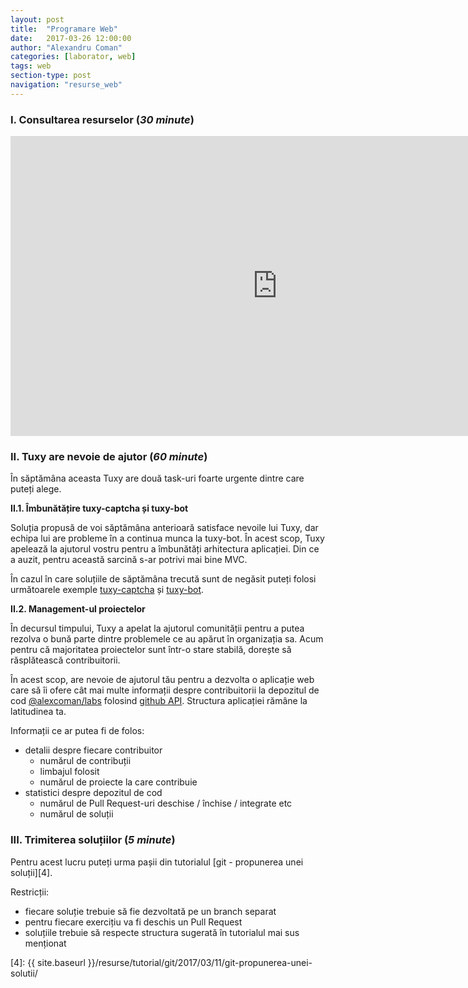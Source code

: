 ```yaml
---
layout: post
title:  "Programare Web"
date:   2017-03-26 12:00:00
author: "Alexandru Coman"
categories: [laborator, web]
tags: web
section-type: post
navigation: "resurse_web"
---
```


### I. Consultarea resurselor (*30 minute*)

<div id="presentation" class="presentation">
    <iframe width="853" height="480" src="https://www.youtube.com/embed/OsCTzGASImQ?list=PLfdtiltiRHWGXVHXX09fxXDi-DqInchFD"
    frameborder="0" allowfullscreen></iframe>
</div>

### II. Tuxy are nevoie de ajutor (*60 minute*)

În săptămâna aceasta Tuxy are două task-uri foarte urgente dintre care puteți alege.

**II.1. Îmbunătățire tuxy-captcha și tuxy-bot**

Soluția propusă de voi săptămâna anterioară satisface nevoile lui Tuxy, dar echipa lui are probleme în a continua munca la tuxy-bot. În acest scop, Tuxy apelează la ajutorul vostru pentru a îmbunătăți arhitectura aplicației.
Din ce a auzit, pentru această sarcină s-ar potrivi mai bine MVC.

În cazul în care soluțiile de săptămâna trecută sunt de negăsit puteți folosi următoarele exemple [tuxy-captcha][0] și [tuxy-bot][1].

**II.2. Management-ul proiectelor**

În decursul timpului, Tuxy a apelat la ajutorul comunității pentru a putea rezolva o bună parte dintre problemele ce au apărut în organizația sa. Acum pentru că majoritatea proiectelor sunt într-o stare stabilă, dorește să răsplătească contribuitorii.

În acest scop, are nevoie de ajutorul tău pentru a dezvolta o aplicație web care să îi ofere cât mai multe informații despre contribuitorii la depozitul de cod [@alexcoman/labs][2] folosind [github API][3]. Structura aplicației rămâne la latitudinea ta.

Informații ce ar putea fi de folos:

- detalii despre fiecare contribuitor
    - numărul de contribuții
    - limbajul folosit
    - numărul de proiecte la care contribuie
- statistici despre depozitul de cod
    - numărul de Pull Request-uri deschise / închise / integrate etc
    - numărul de soluții

### III. Trimiterea soluțiilor (*5 minute*)

Pentru acest lucru puteți urma pașii din tutorialul [git - propunerea unei soluții][4].

Restricții:

- fiecare soluție trebuie să fie dezvoltată pe un branch separat
- pentru fiecare exercițiu va fi deschis un Pull Request
- soluțiile trebuie să respecte structura sugerată în tutorialul mai sus menționat


[0]: https://github.com/alexcoman/labs/tree/master/web/exemple/tuxy-captcha
[1]: https://github.com/alexcoman/labs/tree/master/web/exemple/tuxy-bot
[2]: https://github.com/alexcoman/labs
[3]: https://developer.github.com/v3/
[4]: {{ site.baseurl }}/resurse/tutorial/git/2017/03/11/git-propunerea-unei-solutii/

